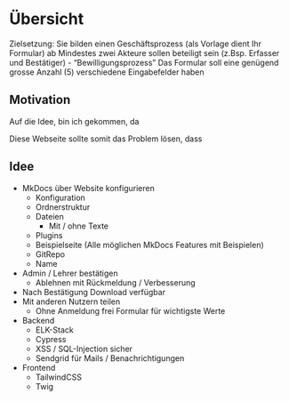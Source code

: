 # Übersicht

Zielsetzung:
Sie bilden einen Geschäftsprozess (als Vorlage dient Ihr Formular) ab
Mindestes zwei Akteure sollen beteiligt sein (z.Bsp. Erfasser und Bestätiger) - “Bewilligungsprozess”
Das Formular soll eine genügend grosse Anzahl (5) verschiedene Eingabefelder haben

## Motivation

Auf die Idee, bin ich gekommen, da

Diese Webseite sollte somit das Problem lösen, dass

## Idee

-   MkDocs über Website konfigurieren
    -   Konfiguration
    -   Ordnerstruktur
    -   Dateien
        -   Mit / ohne Texte
    -   Plugins
    -   Beispielseite (Alle möglichen MkDocs Features mit Beispielen)
    -   GitRepo
    -   Name
-   Admin / Lehrer bestätigen
    -   Ablehnen mit Rückmeldung / Verbesserung
-   Nach Bestätigung Download verfügbar
-   Mit anderen Nutzern teilen
    -   Ohne Anmeldung frei Formular für wichtigste Werte
-   Backend
    -   ELK-Stack
    -   Cypress
    -   XSS / SQL-Injection sicher
    -   Sendgrid für Mails / Benachrichtigungen
-   Frontend
    -   TailwindCSS
    -   Twig
